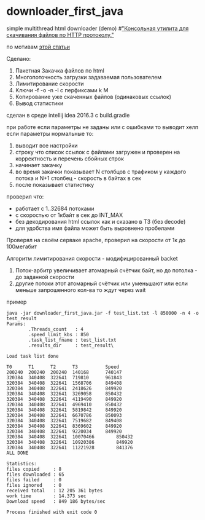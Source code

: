# downloader_first_java
simple multithread html downloader (demo)
#["Консольная утилита для скачивания файлов по HTTP протоколу."](https://github.com/Ecwid/new-job/blob/master/Console-downloader.md)

по мотивам [этой статьи](https://habrahabr.ru/company/ecwid/blog/315228/)

Сделано:

1. Пакетная Закачка файлов по html 
2. Многопоточность загрузки задаваемая пользователем
3. Лимитирование скорости
3. Ключи -f -o -n -l с перфиксами k M
5. Копирование уже скаченных файлов (одинаковых ссылок)
4. Вывод статистики 

сделан в среде intellij idea 2016.3
c build.gradle

при работе если параметры не заданы или с ошибками то выводит хелп
если параметры нормальные то:

1. выводит все настройки
2. строку что список ссылок с файлами загружен и проверен на корректность и перечень сбойных строк
3. начинает закачку
4. во время закачки показывает N столбцов с трафиком у каждого потока и N+1 столбец - скорость в байтах в сек
5. после показывает статистику

проверил что:
* работает с 1..32684 потоками
* с скоростью от 1кбайт в сек до INT_MAX
* без декодирования html ссылок как и сказано в ТЗ (без decode)
* для удобства имя файла может быть выровнено пробелами

Проверял на своём серваке apache, проверил на скорости от 1к до 100мегабит 

Алгоритм лимитирования скорости - модифицированный backet 

1. Поток-арбитр увеличивает атомарный счётчик байт, но до потолка - до заданной скорости
2. другие потоки этот атомарный счётчик  или уменьшают или если меньше запрошенного кол-ва то ждут через wait


пример 
```
java -jar downloader_first_java.jar -f test_list.txt -l 850000 -n 4 -o test_result
Params:
		.Threads_count   : 4
		.speed_limit_kbs : 850
		.task_list_fname : test_list.txt
		.results_dir     : test_result\
```

```
Load task list done
```

```
T0		T1		T2		T3			Speed
200240	200240	200240	140168		740147
320384	340408	322641	719810		961843
320384	340408	322641	1568706		849408
320384	340408	322641	2418626		849920
320384	340408	322641	3269058		850432
320384	340408	322641	4119490		849920
320384	340408	322641	4969410		850432
320384	340408	322641	5819842		849920
320384	340408	322641	6670786		850093
320384	340408	322641	7519682		849408
320384	340408	322641	8369602		849920
320384	340408	322641	9220034		849920
320384	340408	322641	10070466		850432
320384	340408	322641	10920386		849920
320384	340408	322641	11221928		841376
ALL DONE
```

```
Statistics:
files copied     : 8
files downloaded : 65
files failed     : 0
files ignored    : 0
received total   : 12 205 361 bytes
work time        : 14.373 sec
Download speed   : 849 186 bytes/sec
```

```
Process finished with exit code 0
```